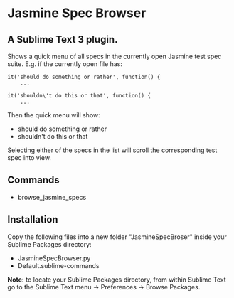 Jasmine Spec Browser
=======================
A Sublime Text 3 plugin.
-------------------------

Shows a quick menu of all specs in the currently open Jasmine test spec suite. E.g. if the currently open file has:

    it('should do something or rather', function() {
        ...

    it('shouldn\'t do this or that', function() {
        ...


Then the quick menu will show:

- should do something or rather
- shouldn't do this or that


Selecting either of the specs in the list will scroll the corresponding test spec into view.

Commands
--------

- browse_jasmine_specs


Installation
------------

Copy the following files into a new folder "JasmineSpecBroser" inside your Sublime Packages directory:
- JasmineSpecBrowser.py
- Default.sublime-commands

**Note:** to locate your Sublime Packages directory, from within Sublime Text go to the Sublime Text menu -> Preferences -> Browse Packages.

